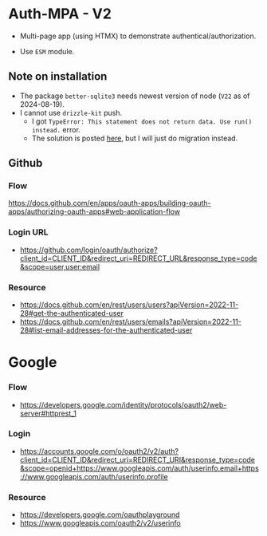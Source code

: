 # Auth-MPA - V2

- Multi-page app (using HTMX) to demonstrate authentical/authorization.

- Use `ESM` module.

## Note on installation

- The package `better-sqlite3` needs newest version of node (`V22` as of 2024-08-19).
- I cannot use `drizzle-kit` push.
  - I got `TypeError: This statement does not return data. Use run() instead.` error.
  - The solution is posted [here](https://github.com/drizzle-team/drizzle-orm/issues/2623#issuecomment-2233946827), but I will just do migration instead.

## Github

### Flow

https://docs.github.com/en/apps/oauth-apps/building-oauth-apps/authorizing-oauth-apps#web-application-flow

### Login URL

- https://github.com/login/oauth/authorize?client_id=CLIENT_ID&redirect_uri=REDIRECT_URL&response_type=code&scope=user,user:email

### Resource

- https://docs.github.com/en/rest/users/users?apiVersion=2022-11-28#get-the-authenticated-user
- https://docs.github.com/en/rest/users/emails?apiVersion=2022-11-28#list-email-addresses-for-the-authenticated-user

# Google

### Flow

- https://developers.google.com/identity/protocols/oauth2/web-server#httprest_1

### Login

- https://accounts.google.com/o/oauth2/v2/auth?client_id=CLIENT_ID&redirect_uri=REDIRECT_URI&response_type=code&scope=openid+https://www.googleapis.com/auth/userinfo.email+https://www.googleapis.com/auth/userinfo.profile

### Resource

- https://developers.google.com/oauthplayground
- https://www.googleapis.com/oauth2/v2/userinfo
